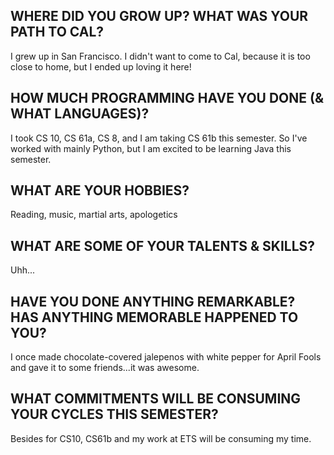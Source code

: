 ## WHERE DID YOU GROW UP? WHAT WAS YOUR PATH TO CAL?
I grew up in San Francisco. I didn't want to come to Cal, because it is too close to home, but I ended up loving it here!

## HOW MUCH PROGRAMMING HAVE YOU DONE (& WHAT LANGUAGES)?
I took CS 10, CS 61a, CS 8, and I am taking CS 61b this semester. So I've worked with mainly Python, but I am excited to be learning Java this semester.

## WHAT ARE YOUR HOBBIES?
Reading, music, martial arts, apologetics 

## WHAT ARE SOME OF YOUR TALENTS & SKILLS?
Uhh...

## HAVE YOU DONE ANYTHING REMARKABLE? HAS ANYTHING MEMORABLE HAPPENED TO YOU?
I once made chocolate-covered jalepenos with white pepper for April Fools and gave it to some friends...it was awesome. 

## WHAT COMMITMENTS WILL BE CONSUMING YOUR CYCLES THIS SEMESTER?
Besides for CS10, CS61b and my work at ETS will be consuming my time. 
